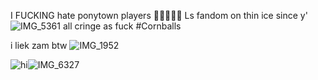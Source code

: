I FUCKING hate ponytown players
🤤🤤🤤🤤🤤 Ls fandom on thin ice since y'![IMG_5361](https://github.com/user-attachments/assets/86551ec7-3a5e-45d7-8a24-6a1cbf98d95f)
all cringe as fuck #Cornballs 

i liek zam btw 
![IMG_1952](https://github.com/user-attachments/assets/9bdb2119-8115-4d49-9f96-0e991289969b)



![hi](https://github.com/user-attachments/assets/1da95082-c059-4266-ad80-c0c55b31abb5)![IMG_6327](https://github.com/user-attachments/assets/7da6db0c-20ac-48d0-96e7-7fc0e274139a)


